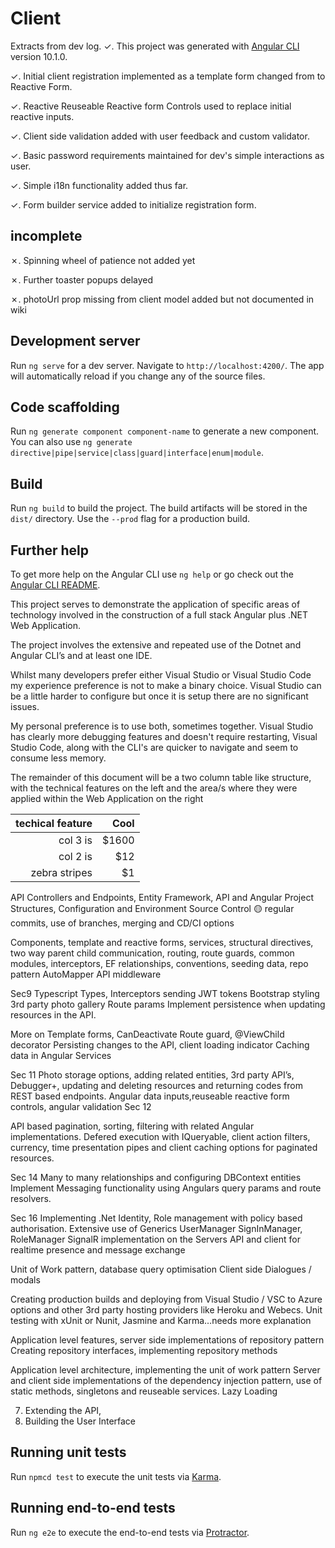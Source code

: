# Client

Extracts from dev log.
✓. This project was generated with [Angular CLI](https://github.com/angular/angular-cli) version 10.1.0.

✓. Initial client registration implemented  as  a template form changed from  to Reactive Form.

✓. Reactive Reuseable Reactive form Controls used to replace initial reactive inputs.

✓. Client side validation added with user feedback and custom validator.

✓. Basic password requirements maintained for dev's simple          interactions as user.

✓. Simple i18n functionality added thus far.

✓. Form builder service added to initialize registration form.

## incomplete

✗. Spinning wheel of patience not added yet

✗. Further toaster popups delayed

✗. photoUrl prop missing from client model added but not documented in wiki


## Development server

Run `ng serve` for a dev server. Navigate to `http://localhost:4200/`. The app will automatically reload if you change any of the source files.

## Code scaffolding

Run `ng generate component component-name` to generate a new component. You can also use `ng generate directive|pipe|service|class|guard|interface|enum|module`.

## Build

Run `ng build` to build the project. The build artifacts will be stored in the `dist/` directory. Use the `--prod` flag for a production build.

## Further help

To get more help on the Angular CLI use `ng help` or go check out the [Angular CLI README](https://github.com/angular/angular-cli/blob/master/README.md).



This project serves to demonstrate the application of specific areas of technology involved in the
construction of a full stack Angular plus .NET Web Application.

The project involves the extensive and repeated use of the Dotnet and Angular CLI’s and 
at least one IDE.

Whilst many developers prefer either Visual Studio or Visual Studio Code my experience
preference is not to make a binary choice. Visual Studio can be a little harder to configure
but once it is setup there are no significant issues.

My personal preference is to use both, sometimes together. Visual Studio has clearly more
debugging features and doesn't require restarting, Visual Studio Code, along with the CLI's
are quicker to navigate and seem to consume less memory.


The remainder of this document will be a two column table like
structure, with the technical features on
the left and the area/s where they were applied within the Web Application on the right

| techical feature                               | Cool  |
| --------------------------------------------:| ----:|
| col 3 is                                          | $1600 |
| col 2 is                                           |   $12 |
| zebra stripes       |    $1 |



API Controllers and Endpoints, Entity Framework, API and Angular Project Structures, Configuration and Environment
Source Control 🟡 regular commits, use of branches, merging and CD/CI options

Components, template and reactive forms, services, structural directives, 
two way parent child communication, routing, route guards, common modules,
interceptors, EF relationships, conventions, seeding data, repo pattern AutoMapper
API middleware

Sec9
Typescript Types, 
Interceptors sending JWT tokens
Bootstrap styling
3rd party photo gallery
Route params
Implement persistence when updating resources in the API.

More on Template forms, CanDeactivate Route guard, @ViewChild decorator
Persisting changes to the API, client loading indicator
Caching data in Angular Services

Sec 11
Photo storage options, adding related entities, 3rd party API’s, Debugger+, 
updating and deleting resources and returning codes from REST based endpoints.
Angular data inputs,reuseable reactive form controls, angular validation
Sec 12 

API based pagination, sorting, filtering with related Angular implementations.
Defered execution with IQueryable, client action filters, currency, time presentation pipes
and client caching options for paginated resources.

Sec 14 
Many to many relationships and configuring DBContext entities
Implement Messaging functionality using Angulars query params and route resolvers.

Sec 16
Implementing .Net Identity, Role management with policy based authorisation.
Extensive use of Generics UserManager<T> SignInManager<T>, RoleManager<T>
 SignalR implementation on the Servers API and client for realtime presence and message exchange

Unit of Work pattern, database query optimisation 
Client side Dialogues / modals

Creating production builds and deploying from Visual Studio / VSC to Azure options and other 3rd party hosting providers like  Heroku and Webecs.
Unit testing with xUnit or Nunit, Jasmine and Karma…needs more explanation



Application level features, server side implementations of repository pattern
Creating repository interfaces, implementing repository methods


Application level architecture, implementing the unit of work pattern
Server and client side implementations of the dependency injection pattern, use of static methods,
singletons and reuseable services.
Lazy Loading


7.	Extending the API,
8.	 Building the User Interface







## Running unit tests

Run `npmcd test` to execute the unit tests via [Karma](https://karma-runner.github.io).

## Running end-to-end tests

Run `ng e2e` to execute the end-to-end tests via [Protractor](http://www.protractortest.org/).
